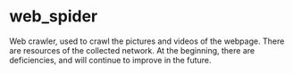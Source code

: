 # web_spider
Web crawler, used to crawl the pictures and videos of the webpage. There are resources of the collected network. At the beginning, there are deficiencies, and will continue to improve in the future.
